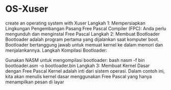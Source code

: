 # OS-Xuser
create an operating system with Xuser
Langkah 1: Mempersiapkan Lingkungan Pengembangan
Pasang Free Pascal Compiler (FPC): Anda perlu mengunduh dan menginstal Free Pascal
Langkah 2: Membuat Bootloader
Bootloader adalah program pertama yang dijalankan saat komputer boot. Bootloader bertanggung jawab untuk memuat kernel ke dalam memori dan menjalankannya.
Langkah Kompilasi Bootloader:

Gunakan NASM untuk mengompilasi bootloader:
bash
nasm -f bin bootloader.asm -o bootloader.bin
Langkah 3: Membuat Kernel Dasar dengan Free Pascal
Kernel adalah inti dari sistem operasi. Dalam contoh ini, kita akan menulis kernel dasar menggunakan Free Pascal yang hanya menampilkan pesan di layar

